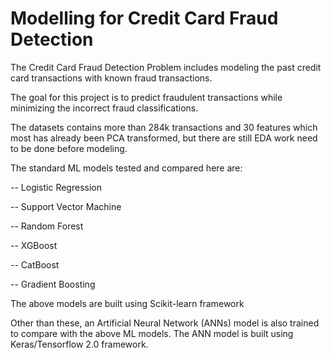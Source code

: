 # Modelling for Credit Card Fraud Detection

The Credit Card Fraud Detection Problem includes modeling the past credit card transactions with known fraud transactions. 

The goal for this project is to predict fraudulent transactions while minimizing the incorrect fraud classifications.

The datasets contains more than 284k transactions and 30 features which most has already been PCA transformed, but there are still EDA work need to be done before modeling. 

The standard ML models tested and compared here are: 

   -- Logistic Regression
   
   -- Support Vector Machine
   
   -- Random Forest
   
   -- XGBoost
   
   -- CatBoost
   
   -- Gradient Boosting

The above models are built using Scikit-learn framework

Other than these, an Artificial Neural Network (ANNs) model is also trained to compare with the above ML models. The ANN model is built using Keras/Tensorflow 2.0 framework. 
